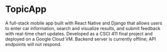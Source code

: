 # TopicApp
A full-stack mobile app built with React Native and Django that allows users to enter car information, search and visualize results, and submit feedback with real-time chart updates. Developed as a CSCI 411 final project and deployed on a Google Cloud VM. Backend server is currently offline; API endpoints will not respond.

